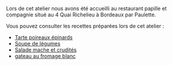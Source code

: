 Lors de cet atelier nous avons été accueilli au restaurant papille et compagnie situé au 4 Quai  Richelieu à Bordeaux par Paulette.

Vous pouvez consulter les recettes préparées lors de cet atelier :

* [Tarte poireaux épinards](https://akakeronos.github.io/daktary/#akakeronos/recette-gourmandignes/blob/master/atelier-2017-02-24/tarte-poireau-epinards.md)
* [Soupe de légumes](https://akakeronos.github.io/daktary/#akakeronos/recette-gourmandignes/blob/master/atelier-2017-02-24/soupe-legumes.md)
* [Salade mache et crudités](https://akakeronos.github.io/daktary/#akakeronos/recette-gourmandignes/blob/master/atelier-2017-02-24/salade-mache-crudites.md)
* [gateau au fromage blanc](https://akakeronos.github.io/daktary/#akakeronos/recette-gourmandignes/blob/master/atelier-2017-02-24/gateau-fromage-blanc.md)
